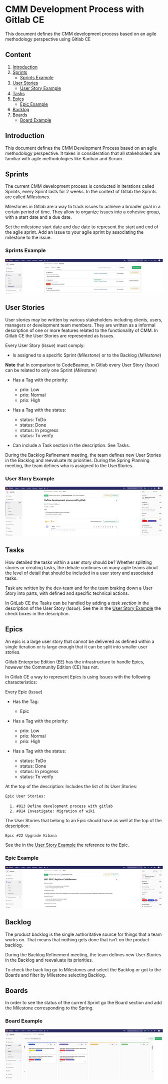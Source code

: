 # CMM Development Process with Gitlab CE
This document defines the CMM development process based on an agile methodology perspective using Gitlab CE

## Content

1. [Introduction](#introduction)
2. [Sprints](#sprints)
	- [Sprints Example](#Sprints-example)
3. [User Stories](#user-stories)
	- [User Story Example](#user-story-example)
4. [Tasks](#tasks)
5. [Epics](#epics)
	- [Epic Example](#epic-example)
6. [Backlog](#backlog)
7. [Boards](#boards)
	- [Board Example](#board-example)

## Introduction

This document defines the CMM Development Process based on an agile methodology perspective.
It takes in consideration that all stakeholders are familiar with agile methodologies like Kanban and Scrum.

## Sprints

The current CMM development process is conducted in iterations called Sprints, every Sprint lasts for 2 weeks.
In the context of Gitlab the Sprints are called *Milestones*.

Milestones in Gitlab are a way to track issues to achieve a broader goal in a certain period of time.
They allow to organize issues into a cohesive group, with a start date and a due date.

Set the milestone start date and due date to represent the start and end of the agile sprint.
Add an issue to your agile sprint by associating the milestone to the issue.

### Sprints Example
![Alt](/sprints_01.JPG "Sprints (Milestones)")

## User Stories

User stories may be written by various stakeholders including clients, users, managers or development team members.
They are written as a informal description of one or more features related to the functionality of CMM.
In Gitlab CE the User Stories are represented as Issues.

Every User Story (*Issue*) must comply:

- Is assigned to a specific Sprint (*Milestone*) or to the Backlog (*Milestone*)

**Note** that In comparison to CodeBeamer, in Gitlab every User Story (*Issue*) can be related to only one Sprint (*Milestone*)

- Has a Tag with the priority:
	- prio: Low
	- prio: Normal
	- prio: High

- Has a Tag with the status:
	- status: ToDo
	- status: Done
	- status: In progress
	- status: To verify

- Can include a Task section in the description. See Tasks.

During the Backlog Refinement meeting, the team defines new User Stories in the Backlog and reevaluate its priorities.
During the Spring Planning meeting, the team defines who is assigned to the UserStories. 

### User Story Example
![Alt](/userstory_01.JPG "Sprints (User Story)")

## Tasks

How detailed the tasks within a user story should be?
Whether splitting stories or creating tasks, the debate continues on many agile teams about the level of detail that should be included in a user story and associated tasks.

Task are written by the dev-team and for the team braking down a User Story into parts, with defined and specific technical actions.

In GitLab CE the Tasks can be handled by adding a *task section* in the description of the User Story (*Issue*).
See the in the [User Story Example](#user-story-example) the check boxes in the description.

## Epics

An epic is a large user story that cannot be delivered as defined within a single iteration or is large enough that it can be split into smaller user stories.

Gitlab Enterprise Edition (EE) has the infrastructure to handle Epics, however the Community Edition (CE) has not.

In Gitlab CE a way to represent Epics is using Issues with the following characteristics:

Every Epic (*Issue*)

- Has the Tag:
	- Epic

- Has a Tag with the priority:
	- prio: Low
	- prio: Normal
	- prio: High
	
- Has a Tag with the status:
	- status: ToDo
	- status: Done
	- status: In progress
	- status: To verify

At the top of the description:
Includes the list of its User Stories:

```
Epic User Stories:

  1. #813 Define development process with gitlab
  2. #814 Investigate: Migration of wiki
```

The User Stories that belong to an Epic should have as well at the top of the description:

```
Epic #22 Upgrade Kibana
```
See the in the [User Story Example](#user-story-example) the reference to the Epic.

### Epic Example
![Alt](/epic_01.JPG "Epic as an Issue")

## Backlog

The product backlog is the single authoritative source for things that a team works on. That means that nothing gets done that isn’t on the product backlog.

During the Backlog Refinement meeting, the team defines new User Stories in the Backlog and reevaluate its priorities.

To check the back log go to Milestones and select the Backlog or got to the Boards and filter by Milestone selecting Backlog.

## Boards

In order to see the status of the current Sprint go the Board section and add the Milestone corresponding to the Spring.

### Board Example
![Alt](/board_01.JPG "Boards")
